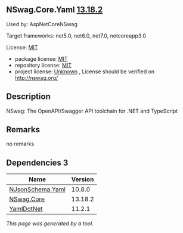 NSwag.Core.Yaml [13.18.2](https://www.nuget.org/packages/NSwag.Core.Yaml/13.18.2)
--------------------

Used by: AspNetCoreNSwag

Target frameworks: net5.0, net6.0, net7.0, netcoreapp3.0

License: [MIT](../../../../licenses/mit) 

- package license: [MIT](https://licenses.nuget.org/MIT) 
- repository license: [MIT](https://github.com/RicoSuter/NSwag.git) 
- project license: [Unknown](http://nswag.org/) , License should be verified on http://nswag.org/

Description
-----------
NSwag: The OpenAPI/Swagger API toolchain for .NET and TypeScript

Remarks
-----------
no remarks


Dependencies 3
-----------

|Name|Version|
|----------|:----|
|[NJsonSchema.Yaml](../../../../packages/nuget.org/njsonschema.yaml/10.8.0)|10.8.0|
|[NSwag.Core](../../../../packages/nuget.org/nswag.core/13.18.2)|13.18.2|
|[YamlDotNet](../../../../packages/nuget.org/yamldotnet/11.2.1)|11.2.1|

*This page was generated by a tool.*